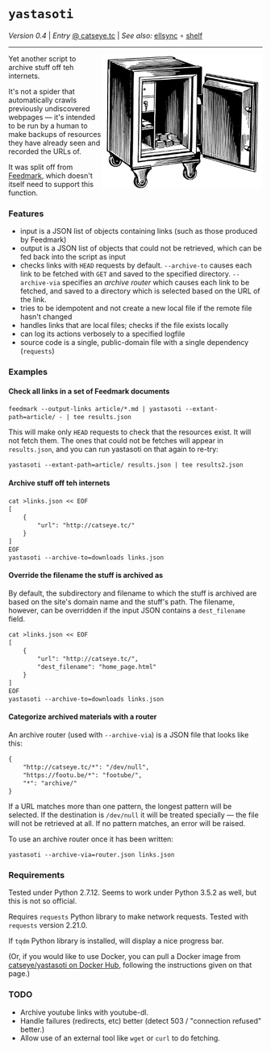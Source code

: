 `yastasoti`
===========

_Version 0.4_
| _Entry_ [@ catseye.tc](https://catseye.tc/node/yastasoti)
| _See also:_ [ellsync](https://github.com/catseye/ellsync)
∘ [shelf](https://github.com/catseye/shelf)

- - - -

<img align="right" src="images/yastasoti-logo.png?raw=true" />

Yet another script to archive stuff off teh internets.

It's not a spider that automatically crawls previously undiscovered webpages — it's intended
to be run by a human to make backups of resources they have already seen and recorded the URLs of.

It was split off from [Feedmark][], which doesn't itself need to support this function.

### Features ###

*   input is a JSON list of objects containing links (such as those produced by Feedmark)
*   output is a JSON list of objects that could not be retrieved, which can be fed back
    into the script as input
*   checks links with `HEAD` requests by default.  `--archive-to` causes each link to be
    fetched with `GET` and saved to the specified directory.  `--archive-via` specifies an
    _archive router_ which causes each link to be fetched, and saved to a directory
    which is selected based on the URL of the link.
*   tries to be idempotent and not create a new local file if the remote file hasn't changed
*   handles links that are local files; checks if the file exists locally
*   can log its actions verbosely to a specified logfile
*   source code is a single, public-domain file with a single dependency (`requests`)

### Examples ###

#### Check all links in a set of Feedmark documents ####

    feedmark --output-links article/*.md | yastasoti --extant-path=article/ - | tee results.json

This will make only `HEAD` requests to check that the resources exist.
It will not fetch them.  The ones that could not be fetches will appear
in `results.json`, and you can run yastasoti on that again to re-try:

    yastasoti --extant-path=article/ results.json | tee results2.json

#### Archive stuff off teh internets ####

    cat >links.json << EOF
    [
        {
            "url": "http://catseye.tc/"
        }
    ]
    EOF
    yastasoti --archive-to=downloads links.json

#### Override the filename the stuff is archived as ####

By default, the subdirectory and filename to which the stuff is archived are
based on the site's domain name and the stuff's path.  The filename, however,
can be overridden if the input JSON contains a `dest_filename` field.

    cat >links.json << EOF
    [
        {
            "url": "http://catseye.tc/",
            "dest_filename": "home_page.html"
        }
    ]
    EOF
    yastasoti --archive-to=downloads links.json

#### Categorize archived materials with a router ####

An archive router (used with `--archive-via`) is a JSON file that looks like this:

    {
        "http://catseye.tc/*": "/dev/null",
        "https://footu.be/*": "footube/",
        "*": "archive/"
    }

If a URL matches more than one pattern, the longest pattern will be selected.
If the destination is `/dev/null` it will be treated specially — the file will
not be retrieved at all.  If no pattern matches, an error will be raised.

To use an archive router once it has been written:

    yastasoti --archive-via=router.json links.json

### Requirements ###

Tested under Python 2.7.12.  Seems to work under Python 3.5.2 as well,
but this is not so official.

Requires `requests` Python library to make network requests.  Tested
with `requests` version 2.21.0.

If `tqdm` Python library is installed, will display a nice progress bar.

(Or, if you would like to use Docker, you can pull a Docker image from
[catseye/yastasoti on Docker Hub](https://hub.docker.com/r/catseye/yastasoti),
following the instructions given on that page.)

### TODO ####

*   Archive youtube links with youtube-dl.
*   Handle failures (redirects, etc) better (detect 503 / "connection refused" better.)
*   Allow use of an external tool like `wget` or `curl` to do fetching.

[Feedmark]: http://catseye.tc/node/Feedmark
